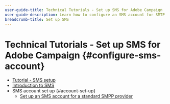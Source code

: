 ```yaml
---
user-guide-title: Technical Tutorials - Set up SMS for Adobe Campaign
user-guide-description: Learn how to configure an SMS account for SMTP providers, how Adobe Campaign handles SMS, and how to analyze and troubleshoot the configuration. 
breadcrumb-title: Set up SMS
---
```


# Technical Tutorials - Set up SMS for Adobe Campaign {#configure-sms-account}

+ [Tutorial - SMS setup](/help/tutorial-sms/overview.md)
+ [Introduction to SMS](/help/tutorial-sms/introduction-to-sms.md)
+ SMS account set up {#account-set-up}
  + [Set up an SMS account for a standard SMPP provider](/help/tutorial-sms/set-up-account-for-standard-smpp-provider.md)
